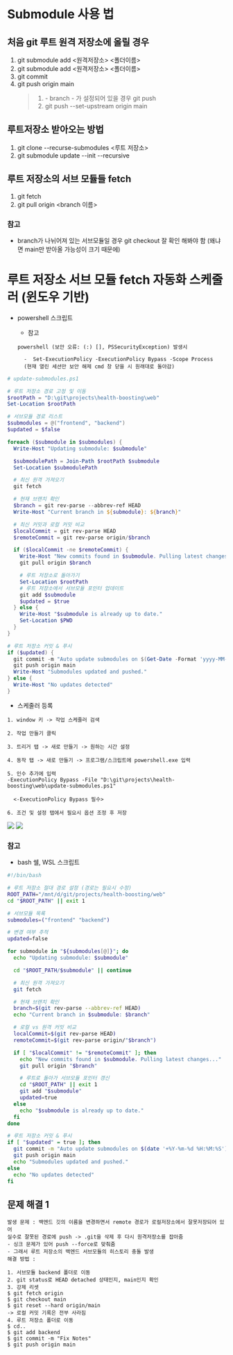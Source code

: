 # Submodule 사용 법

## 처음 git 루트 원격 저장소에 올릴 경우

1. git submodule add <원격저장소> <폴더이름>
2. git submodule add <원격저장소> <폴더이름>
3. git commit
4. git push origin main
   > 1. \- branch - 가 설정되어 있을 경우 git push
   > 2. git push --set-upstream origin main

## 루트저장소 받아오는 방법

1. git clone --recurse-submodules <루트 저장소>
2. git submodule update --init --recursive

## 루트 저장소의 서브 모듈들 fetch

1. git fetch
2. git pull origin <branch 이름>

### 참고

- branch가 나뉘어져 있는 서브모듈일 경우 git checkout 잘 확인 해봐야 함 (왜냐면 main만 받아올 가능성이 크기 때문에)

# 루트 저장소 서브 모듈 fetch 자동화 스케줄러 (윈도우 기반)

- powershell 스크립트

  - 참고

  ```
  powershell (보안 오류: (:) [], PSSecurityException) 발생시

    -  Set-ExecutionPolicy -ExecutionPolicy Bypass -Scope Process
    (현재 열린 세션만 보안 해제 cmd 창 닫을 시 원래대로 돌아감)
  ```

```powershell
# update-submodules.ps1

# 루트 저장소 경로 고정 및 이동
$rootPath = "D:\git\projects\health-boosting\web"
Set-Location $rootPath

# 서브모듈 경로 리스트
$submodules = @("frontend", "backend")
$updated = $false

foreach ($submodule in $submodules) {
  Write-Host "Updating submodule: $submodule"

  $submodulePath = Join-Path $rootPath $submodule
  Set-Location $submodulePath

  # 최신 원격 가져오기
  git fetch

  # 현재 브랜치 확인
  $branch = git rev-parse --abbrev-ref HEAD
  Write-Host "Current branch in ${submodule}: ${branch}"

  # 최신 커밋과 로컬 커밋 비교
  $localCommit = git rev-parse HEAD
  $remoteCommit = git rev-parse origin/$branch

  if ($localCommit -ne $remoteCommit) {
    Write-Host "New commits found in $submodule. Pulling latest changes..."
    git pull origin $branch

    # 루트 저장소로 돌아가기
    Set-Location $rootPath
    # 루트 저장소에서 서브모듈 포인터 업데이트
    git add $submodule
    $updated = $true
  } else {
    Write-Host "$submodule is already up to date."
    Set-Location $PWD
  }
}

# 루트 저장소 커밋 & 푸시
if ($updated) {
  git commit -m "Auto update submodules on $(Get-Date -Format 'yyyy-MM-dd HH:mm:ss')"
  git push origin main
  Write-Host "Submodules updated and pushed."
} else {
  Write-Host "No updates detected"
}
```

- 스케줄러 등록

```
1. window 키 -> 작업 스케줄러 검색

2. 작업 만들기 클릭

3. 트리거 탭 -> 새로 만들기 -> 원하는 시간 설정

4. 동작 탭 -> 새로 만들기 -> 프로그램/스크립트에 powershell.exe 입력

5. 인수 추가에 입력
-ExecutionPolicy Bypass -File "D:\git\projects\health-boosting\web\update-submodules.ps1"

  <-ExecutionPolicy Bypass 필수>

6. 조건 및 설정 탭에서 필요시 옵션 조정 후 저장
```

<img src="./images/git관련/스케줄러.png" />
<img src="./images/git관련/스케줄러-완료.png" />

### 참고

- bash 쉘, WSL 스크립트

```bash
#!/bin/bash

# 루트 저장소 절대 경로 설정 (경로는 필요시 수정)
ROOT_PATH="/mnt/d/git/projects/health-boosting/web"
cd "$ROOT_PATH" || exit 1

# 서브모듈 목록
submodules=("frontend" "backend")

# 변경 여부 추적
updated=false

for submodule in "${submodules[@]}"; do
  echo "Updating submodule: $submodule"

  cd "$ROOT_PATH/$submodule" || continue

  # 최신 원격 가져오기
  git fetch

  # 현재 브랜치 확인
  branch=$(git rev-parse --abbrev-ref HEAD)
  echo "Current branch in $submodule: $branch"

  # 로컬 vs 원격 커밋 비교
  localCommit=$(git rev-parse HEAD)
  remoteCommit=$(git rev-parse origin/"$branch")

  if [ "$localCommit" != "$remoteCommit" ]; then
    echo "New commits found in $submodule. Pulling latest changes..."
    git pull origin "$branch"

    # 루트로 돌아가 서브모듈 포인터 갱신
    cd "$ROOT_PATH" || exit 1
    git add "$submodule"
    updated=true
  else
    echo "$submodule is already up to date."
  fi
done

# 루트 저장소 커밋 & 푸시
if [ "$updated" = true ]; then
  git commit -m "Auto update submodules on $(date '+%Y-%m-%d %H:%M:%S')"
  git push origin main
  echo "Submodules updated and pushed."
else
  echo "No updates detected"
fi
```

## 문제 해결 1

```
발생 문제 : 백엔드 깃의 이름을 변경하면서 remote 경로가 로컬저장소에서 잘못저장되어 있어
실수로 잘못된 경로에 push -> .git을 삭제 후 다시 원격저장소를 잡아줌
- 싱크 문제가 있어 push --force로 맞춰줌
- 그래서 루트 저장소의 백엔드 서브모듈의 히스토리 충돌 발생
해결 방법 :

1. 서브모듈 backend 폴더로 이동
2. git status로 HEAD detached 상태인지, main인지 확인
3. 강제 리셋
$ git fetch origin
$ git checkout main
$ git reset --hard origin/main
-> 로컬 커밋 기록은 전부 사라짐
4. 루트 저장소 폴더로 이동
$ cd..
$ git add backend
$ git commit -m "Fix Notes"
$ git push origin main
```
